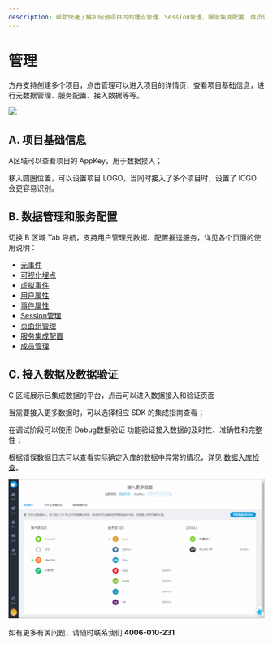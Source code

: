 ```yaml
---
description: 帮助快速了解如何进项目内的埋点管理、Session管理、服务集成配置、成员管理
---
```


# 管理

方舟支持创建多个项目，点击管理可以进入项目的详情页，查看项目基础信息，进行元数据管理、服务配置、接入数据等等。

![ ](https://imguserradar.analysys.cn/fangzhou/img/2018/12/201812191122119940.png)

## A. 项目基础信息

A区域可以查看项目的 AppKey，用于数据接入；

移入圆圈位置，可以设置项目 LOGO，当同时接入了多个项目时，设置了 lOGO 会更容易识别。

## B. 数据管理和服务配置

切换 B 区域 Tab 导航，支持用户管理元数据、配置推送服务，详见各个页面的使用说明：

* [元事件](meta-events.md)
* [可视化埋点](virtualizer.md)
* [虚拟事件](merged-events.md)
* [用户属性](user-properties.md)
* [事件属性](event-properties.md)
* [Session管理](session.md)
* [页面组管理](pagegroup.md)
* [服务集成配置](integrations.md)
* [成员管理](member.md)

## C. 接入数据及数据验证

C 区域展示已集成数据的平台，点击可以进入数据接入和验证页面

当需要接入更多数据时，可以选择相应 SDK 的集成指南查看；

在调试阶段可以使用 Debug数据验证 功能验证接入数据的及时性、准确性和完整性；

根据错误数据日志可以查看实际确定入库的数据中异常的情况，详见 [数据入库检查](../../integration/data-verification/data_debug.md)。

![](../../.gitbook/assets/image%20%2856%29.png)

如有更多有关问题，请随时联系我们 **4006-010-231**

